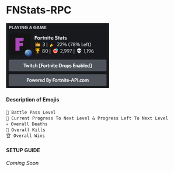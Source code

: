 # FNStats-RPC

<img src="https://github.com/2M4U/FNStats-RPC/blob/main/example.png"/>

#### Description of Emojis
```
👑 Battle Pass Level
🎉 Current Progress To Next Level & Progress Left To Next Level
💀 Overall Deaths
🎯 Overall Kills
🏆 Overall Wins
```

#### SETUP GUIDE
*Coming Soon*
